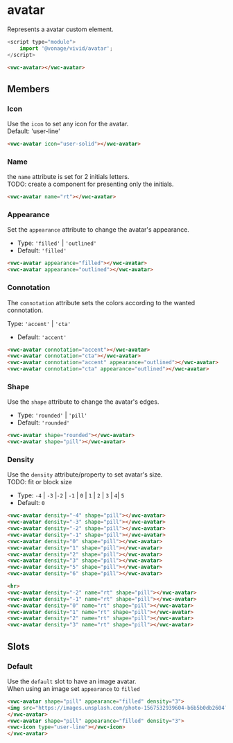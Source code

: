 # avatar

Represents a avatar custom element.

```js
<script type="module">
    import '@vonage/vivid/avatar';
</script>
```

```html preview
<vwc-avatar></vwc-avatar>
```

## Members

### Icon
Use the `icon` to set any icon for the avatar.  
Default: 'user-line'
```html preview
<vwc-avatar icon="user-solid"></vwc-avatar>
```


### Name
the `name` attribute is set for 2 initials letters.  
TODO: create a component for presenting only the initials.

```html preview
<vwc-avatar name="rt"></vwc-avatar>
```

### Appearance
Set the `appearance` attribute to change the avatar's appearance.

- Type: `'filled'` | `'outlined'`
- Default: `'filled'`

```html preview
<vwc-avatar appearance="filled"></vwc-avatar>
<vwc-avatar appearance="outlined"></vwc-avatar>
```


### Connotation
The `connotation` attribute sets the colors according to the wanted connotation.

Type: `'accent'` | `'cta'`
- Default: `'accent'`

```html preview
<vwc-avatar connotation="accent"></vwc-avatar>
<vwc-avatar connotation="cta"></vwc-avatar>
<vwc-avatar connotation="accent" appearance="outlined"></vwc-avatar>
<vwc-avatar connotation="cta" appearance="outlined"></vwc-avatar>
```


### Shape

Use the `shape` attribute to change the avatar's edges.

- Type: `'rounded'` | `'pill'`
- Default: `'rounded'`

```html preview
<vwc-avatar shape="rounded"></vwc-avatar>
<vwc-avatar shape="pill"></vwc-avatar>
```

### Density

Use the `density` attribute/property to set avatar's size.  
TODO: fit or block size

- Type: `-4` | `-3` |`-2` | `-1` | `0` | `1` | `2` | `3` | `4`| `5`
- Default: `0`

```html preview
<vwc-avatar density="-4" shape="pill"></vwc-avatar>
<vwc-avatar density="-3" shape="pill"></vwc-avatar>
<vwc-avatar density="-2" shape="pill"></vwc-avatar>
<vwc-avatar density="-1" shape="pill"></vwc-avatar>
<vwc-avatar density="0" shape="pill"></vwc-avatar>
<vwc-avatar density="1" shape="pill"></vwc-avatar>
<vwc-avatar density="2" shape="pill"></vwc-avatar>
<vwc-avatar density="3" shape="pill"></vwc-avatar>
<vwc-avatar density="5" shape="pill"></vwc-avatar>
<vwc-avatar density="6" shape="pill"></vwc-avatar>

<hr>
<vwc-avatar density="-2" name="rt" shape="pill"></vwc-avatar>
<vwc-avatar density="-1" name="rt" shape="pill"></vwc-avatar>
<vwc-avatar density="0" name="rt" shape="pill"></vwc-avatar>
<vwc-avatar density="1" name="rt" shape="pill"></vwc-avatar>
<vwc-avatar density="2" name="rt" shape="pill"></vwc-avatar>
<vwc-avatar density="3" name="rt" shape="pill"></vwc-avatar>
```


## Slots
### Default
Use the `default` slot to have an image avatar.  
When using an image set `appearance` to `filled`


```html preview
<vwc-avatar shape="pill" appearance="filled" density="3">
<img src="https://images.unsplash.com/photo-1567532939604-b6b5b0db2604?ixlib=rb-1.2.1&ixid=MnwxMjA3fDB8MHxwaG90by1wYWdlfHx8fGVufDB8fHx8&auto=format&fit=crop&w=687&q=80" alt="woman"/>
</vwc-avatar>
<vwc-avatar shape="pill" appearance="filled" density="3">
<vwc-icon type="user-line"></vwc-icon>
</vwc-avatar>
```
